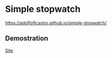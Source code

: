 # Simple stopwatch 

https://adolfo9castro.github.io/simple-stopwatch/

## Demostration

[Site](https://adolfo9castro.github.io/simple-stopwatch/).
